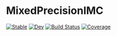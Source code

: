 # MixedPrecisionIMC

[![Stable](https://img.shields.io/badge/docs-stable-blue.svg)](https://"simonbutson".github.io/MixedPrecisionIMC.jl/stable/)
[![Dev](https://img.shields.io/badge/docs-dev-blue.svg)](https://"simonbutson".github.io/MixedPrecisionIMC.jl/dev/)
[![Build Status](https://github.com/"simonbutson"/MixedPrecisionIMC.jl/actions/workflows/CI.yml/badge.svg?branch=main)](https://github.com/"simonbutson"/MixedPrecisionIMC.jl/actions/workflows/CI.yml?query=branch%3Amain)
[![Coverage](https://codecov.io/gh/"simonbutson"/MixedPrecisionIMC.jl/branch/main/graph/badge.svg)](https://codecov.io/gh/"simonbutson"/MixedPrecisionIMC.jl)
